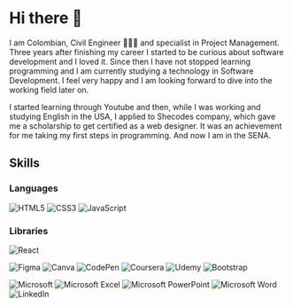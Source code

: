 # Hi there 👋
<p>I am Colombian, Civil Engineer 👷🏻‍♀️ and specialist in Project Management. Three years after finishing my career I started to be curious about software development and I loved it.  Since then I have not stopped learning programming and I am currently studying a technology in Software Development. I feel very happy and I am looking forward to dive into the working field later on. 

I started learning through Youtube and then, while I was working and studying English in the USA, I applied to Shecodes company, which gave me a scholarship to get certified as a web designer. It was an achievement for me taking my first steps in programming. And now I am in the SENA.</p>

## Skills
### Languages
![HTML5](https://img.shields.io/badge/html5-%23E34F26.svg?style=for-the-badge&logo=html5&logoColor=white)
![CSS3](https://img.shields.io/badge/css3-%231572B6.svg?style=for-the-badge&logo=css3&logoColor=white)
![JavaScript](https://img.shields.io/badge/javascript-%23323330.svg?style=for-the-badge&logo=javascript&logoColor=%23F7DF1E)

### Libraries
![React](https://img.shields.io/badge/react-%2320232a.svg?style=for-the-badge&logo=react&logoColor=%2361DAFB)


![Figma](https://img.shields.io/badge/figma-%23F24E1E.svg?style=for-the-badge&logo=figma&logoColor=white)
![Canva](https://img.shields.io/badge/Canva-%2300C4CC.svg?style=for-the-badge&logo=Canva&logoColor=white)
![CodePen](https://img.shields.io/badge/Codepen-000000?style=for-the-badge&logo=codepen&logoColor=white)
![Coursera](https://img.shields.io/badge/Coursera-%230056D2.svg?style=for-the-badge&logo=Coursera&logoColor=white)
![Udemy](https://img.shields.io/badge/Udemy-A435F0?style=for-the-badge&logo=Udemy&logoColor=white)
![Bootstrap](https://img.shields.io/badge/bootstrap-%238511FA.svg?style=for-the-badge&logo=bootstrap&logoColor=white)

![Microsoft](https://img.shields.io/badge/Microsoft-0078D4?style=for-the-badge&logo=microsoft&logoColor=white)
![Microsoft Excel](https://img.shields.io/badge/Microsoft_Excel-217346?style=for-the-badge&logo=microsoft-excel&logoColor=white)
![Microsoft PowerPoint](https://img.shields.io/badge/Microsoft_PowerPoint-B7472A?style=for-the-badge&logo=microsoft-powerpoint&logoColor=white)
![Microsoft Word](https://img.shields.io/badge/Microsoft_Word-2B579A?style=for-the-badge&logo=microsoft-word&logoColor=white)
![LinkedIn](https://img.shields.io/badge/linkedin-%230077B5.svg?style=for-the-badge&logo=linkedin&logoColor=white)

<!--
**lizajupa04/lizajupa04** is a ✨ _special_ ✨ repository because its `README.md` (this file) appears on your GitHub profile.
https://ileriayo.github.io/markdown-badges/
Here are some ideas to get you started:

- 🔭 I’m currently working on ...
- 🌱 I’m currently learning ...
- 👯 I’m looking to collaborate on ...
- 🤔 I’m looking for help with ...
- 💬 Ask me about ...
- 📫 How to reach me: ...
- 😄 Pronouns: ...
- ⚡ Fun fact: ...
-->
